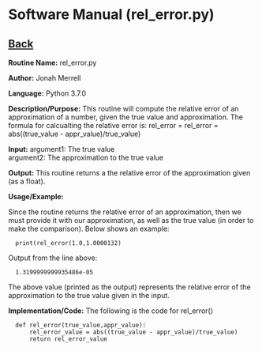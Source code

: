 # Software Manual (rel_error.py)

## [Back](softwaremanual)

**Routine Name:**           rel_error.py

**Author:** Jonah Merrell

**Language:** Python 3.7.0

**Description/Purpose:** This routine will compute the relative error of an approximation of a number, given the
 true value and approximation. The formula for calcualting the relative error is: rel_error = rel_error = abs((true_value - appr_value)/true_value)

**Input:** argument1: The true value<br>
		   argument2: The approximation to the true value

**Output:** This routine returns a the relative error of the approximation given (as a float).

**Usage/Example:**

Since the routine returns the relative error of an approximation, then we must provide it with our approximation, as well
 as the true value (in order to make the comparison). Below shows an example:

      print(rel_error(1.0,1.0000132)

Output from the line above:

      1.3199999999935486e-05

The above value (printed as the output) represents the relative error of the approximation to the true value given in the input.

**Implementation/Code:** The following is the code for rel_error()


      def rel_error(true_value,appr_value):
          rel_error_value = abs((true_value - appr_value)/true_value)
          return rel_error_value
